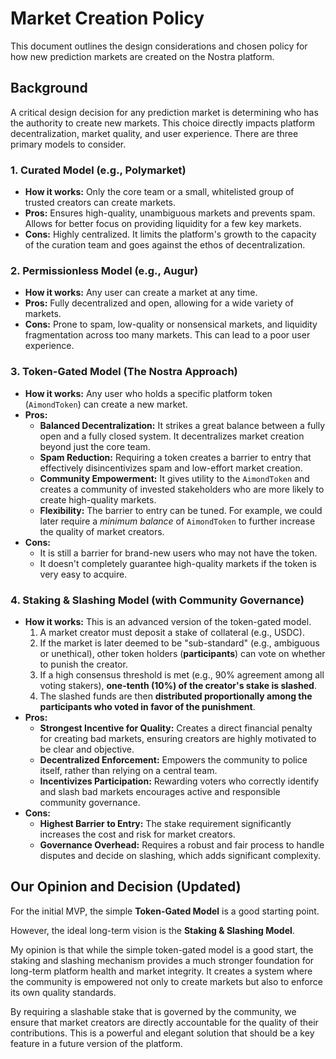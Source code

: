 # Market Creation Policy

This document outlines the design considerations and chosen policy for how new prediction markets are created on the Nostra platform.

## Background

A critical design decision for any prediction market is determining who has the authority to create new markets. This choice directly impacts platform decentralization, market quality, and user experience. There are three primary models to consider.

### 1. Curated Model (e.g., Polymarket)

-   **How it works:** Only the core team or a small, whitelisted group of trusted creators can create markets.
-   **Pros:** Ensures high-quality, unambiguous markets and prevents spam. Allows for better focus on providing liquidity for a few key markets.
-   **Cons:** Highly centralized. It limits the platform's growth to the capacity of the curation team and goes against the ethos of decentralization.

### 2. Permissionless Model (e.g., Augur)

-   **How it works:** Any user can create a market at any time.
-   **Pros:** Fully decentralized and open, allowing for a wide variety of markets.
-   **Cons:** Prone to spam, low-quality or nonsensical markets, and liquidity fragmentation across too many markets. This can lead to a poor user experience.

### 3. Token-Gated Model (The Nostra Approach)

-   **How it works:** Any user who holds a specific platform token (`AimondToken`) can create a new market.
-   **Pros:**
    -   **Balanced Decentralization:** It strikes a great balance between a fully open and a fully closed system. It decentralizes market creation beyond just the core team.
    -   **Spam Reduction:** Requiring a token creates a barrier to entry that effectively disincentivizes spam and low-effort market creation.
    -   **Community Empowerment:** It gives utility to the `AimondToken` and creates a community of invested stakeholders who are more likely to create high-quality markets.
    -   **Flexibility:** The barrier to entry can be tuned. For example, we could later require a *minimum balance* of `AimondToken` to further increase the quality of market creators.
-   **Cons:**
    -   It is still a barrier for brand-new users who may not have the token.
    -   It doesn't completely guarantee high-quality markets if the token is very easy to acquire.

### 4. Staking & Slashing Model (with Community Governance)

-   **How it works:** This is an advanced version of the token-gated model.
    1.  A market creator must deposit a stake of collateral (e.g., USDC).
    2.  If the market is later deemed to be "sub-standard" (e.g., ambiguous or unethical), other token holders (**participants**) can vote on whether to punish the creator.
    3.  If a high consensus threshold is met (e.g., 90% agreement among all voting stakers), **one-tenth (10%) of the creator's stake is slashed**.
    4.  The slashed funds are then **distributed proportionally among the participants who voted in favor of the punishment**.
-   **Pros:**
    -   **Strongest Incentive for Quality:** Creates a direct financial penalty for creating bad markets, ensuring creators are highly motivated to be clear and objective.
    -   **Decentralized Enforcement:** Empowers the community to police itself, rather than relying on a central team.
    -   **Incentivizes Participation:** Rewarding voters who correctly identify and slash bad markets encourages active and responsible community governance.
-   **Cons:**
    -   **Highest Barrier to Entry:** The stake requirement significantly increases the cost and risk for market creators.
    -   **Governance Overhead:** Requires a robust and fair process to handle disputes and decide on slashing, which adds significant complexity.

## Our Opinion and Decision (Updated)

For the initial MVP, the simple **Token-Gated Model** is a good starting point.

However, the ideal long-term vision is the **Staking & Slashing Model**.

My opinion is that while the simple token-gated model is a good start, the staking and slashing mechanism provides a much stronger foundation for long-term platform health and market integrity. It creates a system where the community is empowered not only to create markets but also to enforce its own quality standards.

By requiring a slashable stake that is governed by the community, we ensure that market creators are directly accountable for the quality of their contributions. This is a powerful and elegant solution that should be a key feature in a future version of the platform.